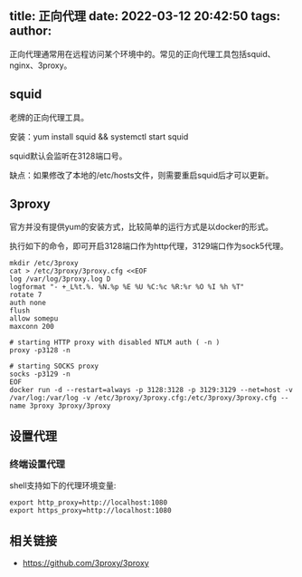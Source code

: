 title: 正向代理
date: 2022-03-12 20:42:50
tags:
author:
---
正向代理通常用在远程访问某个环境中的。常见的正向代理工具包括squid、nginx、3proxy。

## squid

老牌的正向代理工具。

安装：yum install squid && systemctl start squid

squid默认会监听在3128端口号。

缺点：如果修改了本地的/etc/hosts文件，则需要重启squid后才可以更新。

## 3proxy

官方并没有提供yum的安装方式，比较简单的运行方式是以docker的形式。

执行如下的命令，即可开启3128端口作为http代理，3129端口作为sock5代理。

```
mkdir /etc/3proxy
cat > /etc/3proxy/3proxy.cfg <<EOF
log /var/log/3proxy.log D
logformat "- +_L%t.%. %N.%p %E %U %C:%c %R:%r %O %I %h %T"
rotate 7
auth none
flush
allow somepu
maxconn 200

# starting HTTP proxy with disabled NTLM auth ( -n )
proxy -p3128 -n

# starting SOCKS proxy
socks -p3129 -n
EOF
docker run -d --restart=always -p 3128:3128 -p 3129:3129 --net=host -v /var/log:/var/log -v /etc/3proxy/3proxy.cfg:/etc/3proxy/3proxy.cfg --name 3proxy 3proxy/3proxy
```

## 设置代理

### 终端设置代理

shell支持如下的代理环境变量:
```
export http_proxy=http://localhost:1080
export https_proxy=http://localhost:1080
```

## 相关链接

- https://github.com/3proxy/3proxy